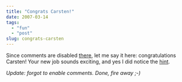 ```yaml
---
title: "Congrats Carsten!"
date: 2007-03-14
tags: 
  - "fun"
  - "post"
slug: congrats-carsten
---
```


Since comments are disabled [there](http://www.osoco.org/archives/2007/03/new_day_job.html), let me say it here: congratulations Carsten! Your new job sounds exciting, and yes I did notice the [hint](http://mail-archives.apache.org/mod_mbox/jackrabbit-dev/200702.mbox/%3ceb7e2190702270243y5f23d683g5ec73f7cc93de8d3@mail.gmail.com%3e).

_Update: forgot to enable comments. Done, fire away ;-)_
